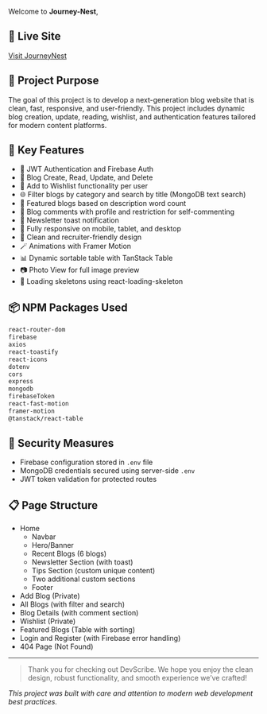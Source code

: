 
Welcome to **Journey-Nest**,

## 🚀 Live Site
[Visit JourneyNest](https://journey-nest-project.web.app)


## 🧠 Project Purpose
The goal of this project is to develop a next-generation blog website that is clean, fast, responsive, and user-friendly. This project includes dynamic blog creation, update, reading, wishlist, and authentication features tailored for modern content platforms.

## 🔑 Key Features
- 🔐 JWT Authentication and Firebase Auth
- 📝 Blog Create, Read, Update, and Delete
- 💖 Add to Wishlist functionality per user
- 🌐 Filter blogs by category and search by title (MongoDB text search)
- 🌟 Featured blogs based on description word count
- 💬 Blog comments with profile and restriction for self-commenting
- 📧 Newsletter toast notification
- 🧭 Fully responsive on mobile, tablet, and desktop
- 🎨 Clean and recruiter-friendly design
- 🪄 Animations with Framer Motion
- 📊 Dynamic sortable table with TanStack Table
- 📷 Photo View for full image preview
- 🦴 Loading skeletons using react-loading-skeleton

## 📦 NPM Packages Used
```bash
react-router-dom
firebase
axios
react-toastify
react-icons
dotenv
cors
express
mongodb
firebaseToken
react-fast-motion
framer-motion
@tanstack/react-table

```

## 🔐 Security Measures
- Firebase configuration stored in `.env` file
- MongoDB credentials secured using server-side `.env`
- JWT token validation for protected routes

## 📋 Page Structure
- Home
  - Navbar
  - Hero/Banner
  - Recent Blogs (6 blogs)
  - Newsletter Section (with toast)
  - Tips Section (custom unique content)
  - Two additional custom sections
  - Footer
- Add Blog (Private)
- All Blogs (with filter and search)
- Blog Details (with comment section)
- Wishlist (Private)
- Featured Blogs (Table with sorting)
- Login and Register (with Firebase error handling)
- 404 Page (Not Found)


---

> Thank you for checking out DevScribe. We hope you enjoy the clean design, robust functionality, and smooth experience we’ve crafted!

_This project was built with care and attention to modern web development best practices._

